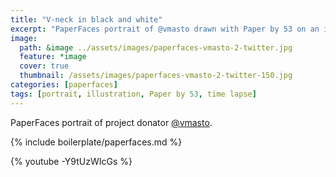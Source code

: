 ```yaml
---
title: "V-neck in black and white"
excerpt: "PaperFaces portrait of @vmasto drawn with Paper by 53 on an iPad."
image: 
  path: &image ../assets/images/paperfaces-vmasto-2-twitter.jpg 
  feature: *image
  cover: true
  thumbnail: /assets/images/paperfaces-vmasto-2-twitter-150.jpg
categories: [paperfaces]
tags: [portrait, illustration, Paper by 53, time lapse]
---
```


PaperFaces portrait of project donator [@vmasto](https://twitter.com/vmasto).

{% include boilerplate/paperfaces.md %}

{% youtube -Y9tUzWIcGs %}
